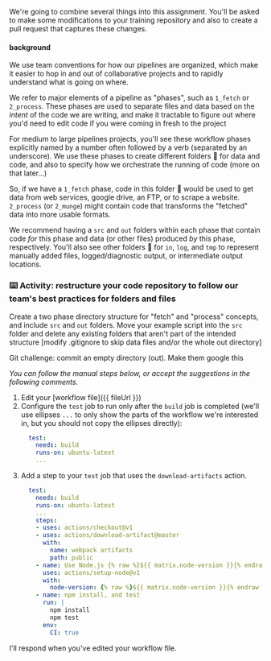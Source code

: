 We're going to combine several things into this assignment. You'll be asked to make some modifications to your training repository and also to create a pull request that captures these changes. 

#### background

We use team conventions for how our pipelines are organized, which make it easier to hop in and out of collaborative projects and to rapidly understand what is going on where. 

We refer to major elements of a pipeline as "phases", such as `1_fetch` or `2_process`. These phases are used to separate files and data based on the _intent_ of the code we are writing, and make it tractable to figure out where you'd need to edit code if you were coming in fresh to the project

For medium to large pipelines projects, you'll see these workflow phases explicitly named by a number often followed by a verb (separated by an underscore). We use these phases to create different folders :file_folder: for data and code, and also to specify how we orchestrate the running of code (more on that later...)

So, if we have a `1_fetch` phase, code in this folder :file_folder: would be used to get data from web services, google drive, an FTP, or to scrape a website. `2_process` (or `2_munge`) might contain code that transforms the "fetched" data into more usable formats. 

We recommend having a `src` and `out` folders within each phase that contain code _for_ this phase and data (or other files) produced _by_ this phase, respectively. You'll also see other folders :file_folder: for `in`, `log`, and `tmp` to represent manually added files, logged/diagnostic output, or intermediate output locations. 


### :keyboard: Activity: restructure your code repository to follow our team's best practices for folders and files

Create a two phase directory structure for "fetch" and "process" concepts, and include `src` and `out` folders. Move your example script into the `src` folder and delete any existing folders that aren't part of the intended structure [modify .gitignore to skip data files and/or the whole out directory] 

Git challenge: commit an empty directory (out). Make them google this 

_You can follow the manual steps below, or accept the suggestions in the following comments._

1. Edit your [workflow file]({{ fileUrl }})
1. Configure the `test` job to run only after the `build` job is completed (we'll use ellipses `...` to only show the parts of the workflow we're interested in, but you should not copy the ellipses directly):
    ```yaml
      test:
        needs: build
        runs-on: ubuntu-latest
        ...
    ```
1. Add a step to your `test` job that uses the `download-artifacts` action.
    ```yaml
      test:
        needs: build
        runs-on: ubuntu-latest
        ...
        steps:
        - uses: actions/checkout@v1
        - uses: actions/download-artifact@master
          with: 
            name: webpack artifacts
            path: public
        - name: Use Node.js {% raw %}${{ matrix.node-version }}{% endraw %}
          uses: actions/setup-node@v1
          with:
            node-version: {% raw %}${{ matrix.node-version }}{% endraw %}
        - name: npm install, and test
          run: |
            npm install
            npm test
          env:
            CI: true
    ```
    
I'll respond when you've edited your workflow file. 